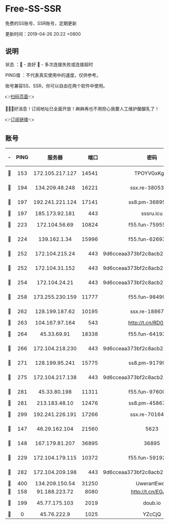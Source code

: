 # Free-SS-SSR

免费的SS账号、SSR账号，定期更新

更新时间：2019-04-26 20:22 +0800

## 说明

状态     ：🙂 - 良好 🙁 - 多次连接失败或连接超时

PING值   ：不代表真实使用中的速度，仅供参考。

账号兼容SS、SSR，你可以自由在两个软件中使用。

👉[扫码页面](https://liesauer.github.io/Free-SS-SSR/)👈

🎉🎉🎉好消息！订阅地址已全面开放！麻麻再也不用担心我要人工维护酸酸乳了！

👉[订阅链接](https://www.liesauer.net/yogurt/subscribe?ACCESS_TOKEN=DAYxR3mMaZAsaqUb)👈

## 账号

|-|PING|服务器|端口|密码|加密方式|区域|
|:----:|:----:|:-----:|-----:|:----:|:----:|:----:|
|🙂|153|172.105.217.127|14541|TPOYVGxKglpi|aes-256-cfb|JP|
|🙂|194|134.209.48.248|16221|ssx.re-38053204|aes-256-cfb|US|
|🙂|197|192.241.221.124|17141|ss8.pm-36895693|aes-256-cfb|US|
|🙂|197|185.173.92.181|443|sssru.icu|rc4-md5|RU|
|🙂|223|172.104.56.69|10824|f55.fun-75955527|aes-256-cfb|SG|
|🙂|224|139.162.1.34|15996|f55.fun-62693899|aes-256-cfb|SG|
|🙂|252|172.104.215.24|443|9d6cceaa373bf2c8acb22e60b6a58be6|aes-256-cfb|US|
|🙂|252|172.104.31.152|443|9d6cceaa373bf2c8acb22e60b6a58be6|aes-256-cfb|US|
|🙂|254|172.104.24.21|443|9d6cceaa373bf2c8acb22e60b6a58be6|aes-256-cfb|US|
|🙂|258|173.255.230.159|11777|f55.fun-98499590|aes-256-cfb|US|
|🙂|262|128.199.187.62|10195|ssx.re-18867296|aes-256-cfb|SG|
|🙂|263|104.167.97.164|543|http://t.cn/RD0D7sx|rc4-md5|CA|
|🙂|264|45.33.69.91|18338|f55.fun-64193387|aes-256-cfb|US|
|🙂|266|172.104.218.230|443|9d6cceaa373bf2c8acb22e60b6a58be6|aes-256-cfb|US|
|🙂|271|128.199.95.241|15775|ss8.pm-91799488|aes-256-cfb|SG|
|🙂|275|172.104.217.138|443|9d6cceaa373bf2c8acb22e60b6a58be6|aes-256-cfb|US|
|🙂|281|45.33.80.198|11311|f55.fun-97600550|aes-256-cfb|US|
|🙂|281|213.183.48.10|12476|ss8.pm-45867021|rc4-md5|RU|
|🙂|299|192.241.226.191|17266|ssx.re-70164154|aes-256-cfb|US|
|🙂|147|46.29.162.104|21560|5623|aes-128-ctr|RU|
|🙂|148|167.179.81.207|36895|36895|aes-256-cfb|JP|
|🙂|229|172.104.179.115|10372|f55.fun-59192456|aes-256-cfb|SG|
|🙂|282|172.104.209.198|443|9d6cceaa373bf2c8acb22e60b6a58be6|aes-256-cfb|US|
|🙂|400|134.209.150.54|31250|UwerartEwqe|chacha20|IN|
|🙁|158|91.188.223.72|8080|http://t.cn/EGJIyrl|rc4-md5|RU|
|🙁|199|45.77.175.103|2019|doub.io|aes-128-ctr|SG|
|🙁|0|45.76.222.9|1025|YZcCjQ|rc4-md5|JP|
